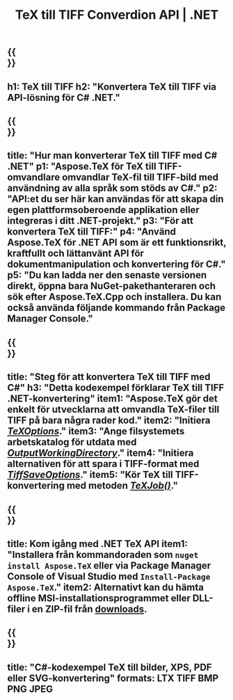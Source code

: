 ﻿---
translation: true
template: /_templates/_conversion-child-net.md
title: TeX till TIFF Converdion API | .NET
description: TeX till TIFF konvertering funktionalitet. Integrera detta lokala .NET-bibliotek i ditt projekt eller använd plattformsoberoende applikationer för att konvertera TeX till TIFF.
keywords: tex till tiff api net, tex2tiff integrera c#
url: /net/conversion/tex-to-tiff/
family: tex
platformtag: net
feature: conversion
informat: TEX
outformat: TIFF
otherformats: BMP PNG JPEG PDF SVG XPS
---


{{<section banner>}}
---
h1: TeX till TIFF
h2: "Konvertera TeX till TIFF via API-lösning för C# .NET."
---

{{<section overview>}}
---
title: "Hur man konverterar TeX till TIFF med C# .NET"
p1: "Aspose.TeX för TeX till TIFF-omvandlare omvandlar TeX-fil till TIFF-bild med användning av alla språk som stöds av C#."
p2: "API:et du ser här kan användas för att skapa din egen plattformsoberoende applikation eller integreras i ditt .NET-projekt."
p3: "För att konvertera TeX till TIFF:"
p4: "Använd Aspose.TeX för .NET API som är ett funktionsrikt, kraftfullt och lättanvänt API för dokumentmanipulation och konvertering för C#."
p5: "Du kan ladda ner den senaste versionen direkt, öppna bara NuGet-pakethanteraren och sök efter Aspose.TeX.Cpp och installera. Du kan också använda följande kommando från Package Manager Console."
---

{{<section feature1>}}
---
title: "Steg för att konvertera TeX till TIFF med C#"
h3: "Detta kodexempel förklarar TeX till TIFF .NET-konvertering"
item1: "Aspose.TeX gör det enkelt för utvecklarna att omvandla TeX-filer till TIFF på bara några rader kod."
item2: "Initiera [*TeXOptions*](https://reference.aspose.com/tex/net/aspose.tex/texoptions/)."
item3: "Ange filsystemets arbetskatalog för utdata med [*OutputWorkingDirectory*](https://reference.aspose.com/tex/net/aspose.tex/texoptions/outputworkingdirectory/)."
item4: "Initiera alternativen för att spara i TIFF-format med [*TiffSaveOptions*](https://reference.aspose.com/tex/net/aspose.tex.presentation.image/tiffsaveoptions/)."
item5: "Kör TeX till TIFF-konvertering med metoden [*TeXJob()*](https://reference.aspose.com/tex/net/aspose.tex/texjob/)."
---

{{<section feature2>}}
---
title: Kom igång med .NET TeX API
item1: "Installera från kommandoraden som ```nuget install Aspose.TeX``` eller via Package Manager Console of Visual Studio med ```Install-Package Aspose.TeX```."
item2: Alternativt kan du hämta offline MSI-installationsprogrammet eller DLL-filer i en ZIP-fil från [downloads](https://releases.aspose.com/tex/net).
---

{{<section widget>}}
---
title: "C#-kodexempel TeX till bilder, XPS, PDF eller SVG-konvertering"
formats: LTX TIFF BMP PNG JPEG
---